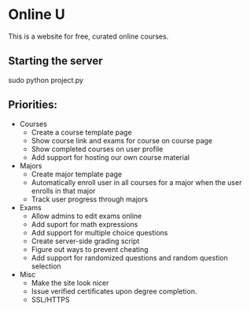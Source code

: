 # Online U

This is a website for free, curated online courses. 

## Starting the server
sudo python project.py

## Priorities:
* Courses
  * Create a course template page
  * Show course link and exams for course on course page
  * Show completed courses on user profile
  * Add support for hosting our own course material
* Majors
  * Create major template page
  * Automatically enroll user in all courses for a major when the user enrolls in that major
  * Track user progress through majors
* Exams
  * Allow admins to edit exams online
  * Add suport for math expressions
  * Add support for multiple choice questions
  * Create server-side grading script
  * Figure out ways to prevent cheating
  * Add support for randomized questions and random question selection
* Misc
  * Make the site look nicer
  * Issue verified certificates upon degree completion.
  * SSL/HTTPS
